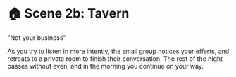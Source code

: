 # 🏠 Scene 2b: Tavern

"Not your business"

As you try to listen in more intently, the small group notices your efferts, and retreats to a private room to finish their conversation. The rest of the night passes without even, and in the morning you continue on your way. 
